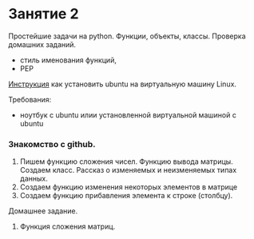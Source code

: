 # Занятие 2
Простейшие задачи на python. Функции, объекты, классы.
Проверка домашних заданий.
- стиль именования функций,
- PEP


[Инструкция](http://ru.wikihow.com/%D1%83%D1%81%D1%82%D0%B0%D0%BD%D0%BE%D0%B2%D0%B8%D1%82%D1%8C-Ubuntu-%D0%B2-VirtualBox)  как установить ubuntu на виртуальную машину Linux.

Требования:
- ноутбук с ubuntu илии установленной виртуальной машиной с ubuntu 
 
### Знакомство с github.
1. Пишем функцию сложения чисел. Функцию вывода матрицы. Создаем класс. Рассказ о изменяемых и неизменяемых типах данных.
2. Создаем функцию изменения некоторых элементов в матрице
3. Создаем функцию прибавления элемента к строке (столбцу).

Домашнее задание.
1. Функция сложения матриц.
